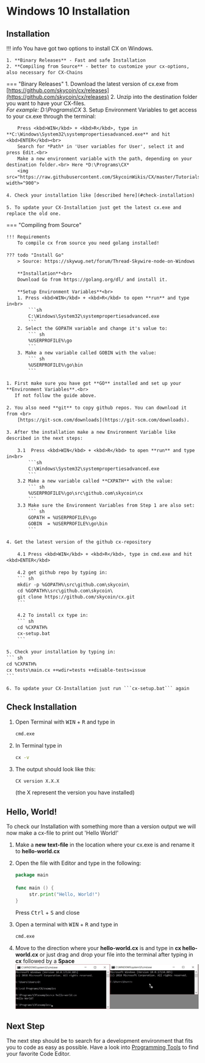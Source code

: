 # Windows 10 Installation

## Installation

!!! info
    You have got two options to install CX on Windows.

    1. **Binary Releases** - Fast and safe Installation
    2. **Compiling from Source** - better to customize your cx-options, also necessary for CX-Chains

=== "Binary Releases"
    1. Download the latest version of cx.exe from [https://github.com/skycoin/cx/releases](https://github.com/skycoin/cx/releases)
    2. Unzip into the destination folder you want to have your CX-files.<br>
    *For example:  D:\Programs\CX*
    3. Setup Environment Variables to get access to your cx.exe through the terminal:

        Press <kbd>WIN</kbd> + <kbd>R</kbd>, type in **C:\Windows\System32\systempropertiesadvanced.exe** and hit <kbd>ENTER</kbd><br>
        Search for *Path* in 'User variables for User', select it and press Edit.<br>
        Make a new environment variable with the path, depending on your destination folder.<br> Here *D:\Programs\CX*
        <img src="https://raw.githubusercontent.com/SkycoinWikis/CX/master/Tutorials/Windows/Environment%20Variables.jpg"         width="900">

    4. Check your installation like [described here](#check-installation)

    5. To update your CX-Installation just get the latest cx.exe and replace the old one.
    
=== "Compiling from Source"

    !!! Requirements
        To compile cx from source you need golang installed!

    ??? todo "Install Go"
        > Source: https://skywug.net/forum/Thread-Skywire-node-on-Windows

        **Installation**<br>
        Download Go from https://golang.org/dl/ and install it.

        **Setup Environment Variables**<br>
        1. Press <kbd>WIN</kbd> + <kbd>R</kbd> to open **run** and type in<br>
            ```sh
            C:\Windows\System32\systempropertiesadvanced.exe
            ```
        2. Select the GOPATH variable and change it's value to:
            ``` sh
            %USERPROFILE%\go
            ```
        3. Make a new variable called GOBIN with the value:
            ``` sh
            %USERPROFILE%\go\bin
            ```
    
    1. First make sure you have got **GO** installed and set up your **Environment Variables**.<br>
       If not follow the guide above.

    2. You also need **git** to copy github repos. You can download it from <br> 
        [https://git-scm.com/downloads](https://git-scm.com/downloads).

    3. After the installation make a new Environment Variable like described in the next steps:

        3.1  Press <kbd>WIN</kbd> + <kbd>R</kbd> to open **run** and type in<br>
            ```sh
            C:\Windows\System32\systempropertiesadvanced.exe
            ```
        3.2 Make a new variable called **CXPATH** with the value: 
            ``` sh
            %USERPROFILE%\go\src\github.com\skycoin\cx
            ```
        3.3 Make sure the Environment Variables from Step 1 are also set:
            ``` sh
            GOPATH = %USERPROFILE%\go
            GOBIN  = %USERPROFILE%\go\bin
            ```

    4. Get the latest version of the github cx-repository

        4.1 Press <kbd>WIN</kbd> + <kbd>R</kbd>, type in cmd.exe and hit <kbd>ENTER</kbd>

        4.2 get github repo by typing in:
        ``` sh
        mkdir -p %GOPATH%\src\github.com\skycoin\
        cd %GOPATH%\src\github.com\skycoin\
        git clone https://github.com/skycoin/cx.git
        ```

        4.2 To install cx type in:
        ``` sh
        cd %CXPATH%
        cx-setup.bat
        ```

    5. Check your installation by typing in:
    ``` sh
    cd %CXPATH%
    cx tests\main.cx ++wdir=tests ++disable-tests=issue
    ```

    6. To update your CX-Installation just run ```cx-setup.bat``` again

## Check Installation

1. Open Terminal with <kbd>WIN</kbd> + <kbd>R</kbd> and type in 
    ``` sh
    cmd.exe
    ```
2. In Terminal type in
    ``` sh
    cx -v
    ```

3. The output should look like this:
   ``` sh
   CX version X.X.X
   ``` 
   (the X represent the version you have installed)

## Hello, World!

To check our Installation with something more than a version output we will now make a cx-file to print out 'Hello World!'

1. Make a **new text-file** in the location where your cx.exe is and rename it to **hello-world.cx**

2. Open the file with Editor and type in the following:
   ```go
   package main

   func main () {
        str.print("Hello, World!")
   }
   ```
   Press <kbd>Ctrl</kbd> + <kbd>S</kbd> and close

3. Open a terminal with <kbd>WIN</kbd> + <kbd>R</kbd> and type in
    ```sh
    cmd.exe
    ```

4. Move to the direction where your **hello-world.cx** is and type in **cx hello-world.cx**
   or just drag and drop your file into the terminal after typing in **cx** followed by a **Space**
   <img src="https://raw.githubusercontent.com/SkycoinWikis/CX/master/Tutorials/Windows/Hello-World.jpg"         width="900">

## Next Step
The next step should be to search for a development environment that fits you to code as easy as possible.
Have a look into [Programming Tools](../overview#programming-tools) to find your favorite Code Editor.